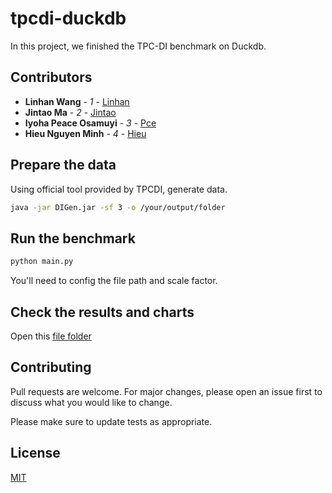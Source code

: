 # tpcdi-duckdb
In this project, we finished the TPC-DI benchmark on Duckdb.

## Contributors

- **Linhan Wang** - *1* - [Linhan](https://github.com/facingfrost)
- **Jintao Ma** - *2* - [Jintao](https://github.com/woshimajintao)
- **Iyoha Peace Osamuyi** - *3* - [Pce](https://github.com)
- **Hieu Nguyen Minh** - *4* - [Hieu](https://github.com/hieuproxo)



## Prepare the data
Using official tool provided by TPCDI, generate data.
```bash
java -jar DIGen.jar -sf 3 -o /your/output/folder
```

## Run the benchmark
```bash
python main.py
```
You'll need to config the file path and scale factor.

## Check the results and charts
Open this [file folder](https://github.com/facingfrost/tpcdi-duckdb/tree/main/visualization)


## Contributing

Pull requests are welcome. For major changes, please open an issue first
to discuss what you would like to change.

Please make sure to update tests as appropriate.

## License

[MIT](https://choosealicense.com/licenses/mit/)

